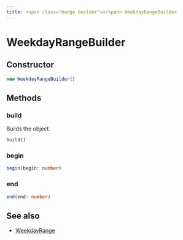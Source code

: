 ```yaml
---
title: <span class="badge builder"></span> WeekdayRangeBuilder
---
```

# <span class="badge builder"></span> WeekdayRangeBuilder

## Constructor

```typescript
new WeekdayRangeBuilder()
```
## Methods

### <span class="badge object-method"></span> build

Builds the object.

```typescript
build()
```

### <span class="badge object-method"></span> begin

```typescript
begin(begin: number)
```

### <span class="badge object-method"></span> end

```typescript
end(end: number)
```

## See also

 * <span class="badge object-type-interface"></span> [WeekdayRange](./object-WeekdayRange.md)
